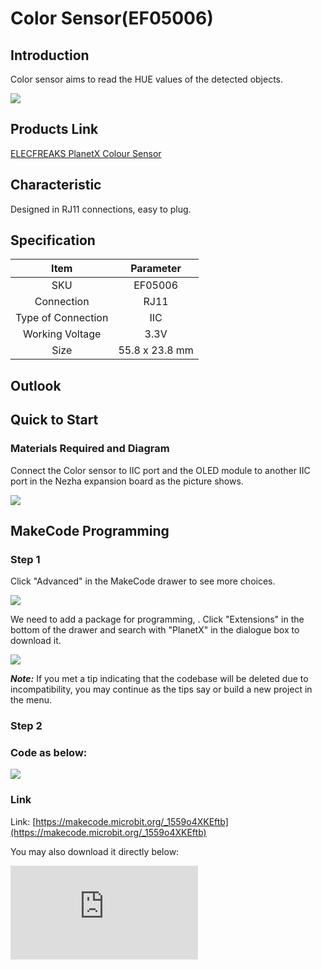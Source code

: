 # Color Sensor(EF05006)

## Introduction

Color sensor aims to read the HUE values of the detected objects.

![](https://wiki-media-ef.oss-cn-hongkong.aliyuncs.com/i18n/en/docusaurus-plugin-content-docs/current/microbit/sensor/planet-x-sensors/images/05006_01.png)

## Products Link

[ELECFREAKS PlanetX Colour Sensor](https://shop.elecfreaks.com/products/elecfreaks-planetx-colour-sensor?_pos=1&_sid=2bf57f6a4&_ss=r)

## Characteristic

 Designed in RJ11 connections, easy to plug.

## Specification


Item | Parameter
:-: | :-:
SKU|EF05006
Connection|RJ11
Type of Connection|IIC
Working Voltage|3.3V
Size|55.8 x 23.8 mm

## Outlook




## Quick to Start


### Materials Required and Diagram

 Connect the Color sensor to IIC port and the OLED module to another IIC port in the Nezha expansion board as the picture shows.


![](https://wiki-media-ef.oss-cn-hongkong.aliyuncs.com/i18n/en/docusaurus-plugin-content-docs/current/microbit/sensor/planet-x-sensors/images/05006_03.png)

## MakeCode Programming


### Step 1

Click "Advanced" in the MakeCode drawer to see more choices.

![](https://wiki-media-ef.oss-cn-hongkong.aliyuncs.com/i18n/en/docusaurus-plugin-content-docs/current/microbit/sensor/planet-x-sensors/images/05001_04.png)

We need to add a package for programming, . Click "Extensions" in the bottom of the drawer and search with "PlanetX" in the dialogue box to download it.

![](https://wiki-media-ef.oss-cn-hongkong.aliyuncs.com/i18n/en/docusaurus-plugin-content-docs/current/microbit/sensor/planet-x-sensors/images/05001_05.png)

***Note:*** If you met a tip indicating that the codebase will be deleted due to incompatibility, you may continue as the tips say or build a new project in the menu.

### Step 2

### Code as below:

![](https://wiki-media-ef.oss-cn-hongkong.aliyuncs.com/i18n/en/docusaurus-plugin-content-docs/current/microbit/sensor/planet-x-sensors/images/05006_06.png)


### Link
Link: [https://makecode.microbit.org/_1559o4XKEftb](https://makecode.microbit.org/_1559o4XKEftb)

You may also download it directly below:


<div
    style={{
        position: 'relative',
        paddingBottom: '60%',
        overflow: 'hidden',
    }}
>
    <iframe
        src="https://makecode.microbit.org/_1559o4XKEftb"
        frameborder="0"
        sandbox="allow-popups allow-forms allow-scripts allow-same-origin"
        style={{
            position: 'absolute',
            width: '100%',
            height: '100%',
        }}
    />
</div>

### Result
 The color of the detected object displays on the OLED module.

## Python Programming



### Step 1
Download the package and unzip it: [PlanetX_MicroPython](https://github.com/lionyhw/PlanetX_MicroPython/archive/master.zip)

Go to   [Python editor](https://python.microbit.org/v/2.0)

![](https://wiki-media-ef.oss-cn-hongkong.aliyuncs.com/i18n/en/docusaurus-plugin-content-docs/current/microbit/sensor/planet-x-sensors/images/05001_07.png)

We need to add color.py for programming. Click "Load/Save" and then click "Show Files (1)" to see more choices, click "Add file" to add color.py from the unzipped package of PlanetX_MicroPython.

![](https://wiki-media-ef.oss-cn-hongkong.aliyuncs.com/i18n/en/docusaurus-plugin-content-docs/current/microbit/sensor/planet-x-sensors/images/05001_08.png)
![](https://wiki-media-ef.oss-cn-hongkong.aliyuncs.com/i18n/en/docusaurus-plugin-content-docs/current/microbit/sensor/planet-x-sensors/images/05001_09.png)
![](https://wiki-media-ef.oss-cn-hongkong.aliyuncs.com/i18n/en/docusaurus-plugin-content-docs/current/microbit/sensor/planet-x-sensors/images/05006_10.png)

### Step 2
### Reference
```
from microbit import *
from color import *
color = COLOR()
while True:
    display.scroll(color.get_hue())
```


### Result
 The HUE value displays on the micro:bit.

## Relevant File


## Technique File
